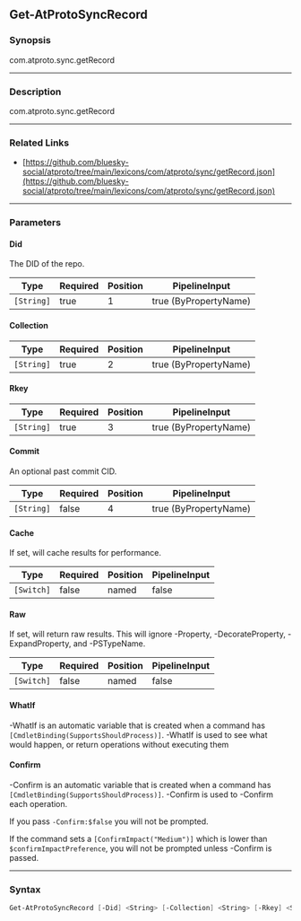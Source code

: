 Get-AtProtoSyncRecord
---------------------




### Synopsis
com.atproto.sync.getRecord



---


### Description

com.atproto.sync.getRecord



---


### Related Links
* [https://github.com/bluesky-social/atproto/tree/main/lexicons/com/atproto/sync/getRecord.json](https://github.com/bluesky-social/atproto/tree/main/lexicons/com/atproto/sync/getRecord.json)





---


### Parameters
#### **Did**

The DID of the repo.






|Type      |Required|Position|PipelineInput        |
|----------|--------|--------|---------------------|
|`[String]`|true    |1       |true (ByPropertyName)|



#### **Collection**




|Type      |Required|Position|PipelineInput        |
|----------|--------|--------|---------------------|
|`[String]`|true    |2       |true (ByPropertyName)|



#### **Rkey**




|Type      |Required|Position|PipelineInput        |
|----------|--------|--------|---------------------|
|`[String]`|true    |3       |true (ByPropertyName)|



#### **Commit**

An optional past commit CID.






|Type      |Required|Position|PipelineInput        |
|----------|--------|--------|---------------------|
|`[String]`|false   |4       |true (ByPropertyName)|



#### **Cache**

If set, will cache results for performance.






|Type      |Required|Position|PipelineInput|
|----------|--------|--------|-------------|
|`[Switch]`|false   |named   |false        |



#### **Raw**

If set, will return raw results. This will ignore -Property, -DecorateProperty, -ExpandProperty, and -PSTypeName.






|Type      |Required|Position|PipelineInput|
|----------|--------|--------|-------------|
|`[Switch]`|false   |named   |false        |



#### **WhatIf**
-WhatIf is an automatic variable that is created when a command has ```[CmdletBinding(SupportsShouldProcess)]```.
-WhatIf is used to see what would happen, or return operations without executing them
#### **Confirm**
-Confirm is an automatic variable that is created when a command has ```[CmdletBinding(SupportsShouldProcess)]```.
-Confirm is used to -Confirm each operation.

If you pass ```-Confirm:$false``` you will not be prompted.


If the command sets a ```[ConfirmImpact("Medium")]``` which is lower than ```$confirmImpactPreference```, you will not be prompted unless -Confirm is passed.



---


### Syntax
```PowerShell
Get-AtProtoSyncRecord [-Did] <String> [-Collection] <String> [-Rkey] <String> [[-Commit] <String>] [-Cache] [-Raw] [-WhatIf] [-Confirm] [<CommonParameters>]
```
